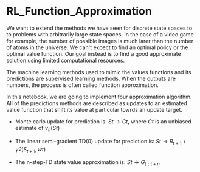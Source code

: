 # RL_Function_Approximation
We want to extend the methods we have seen for discrete state spaces to 
to problems with arbitrarily large state spaces. In the case of a video game for example, the number of possible images is much larer than the number of atoms in the universe. We can't expect to find an optimal policy or the optimal value function. 
Our goal instead is to find a good approximate solution using limited computational resources. 

The machine learning methods used to mimic the values functions and its predictions are supervised learning methods. When
the outputs are numbers, the process is often called function approximation.  

In this notebook, we are going to implement four approximation algorithm. All of the predictions methods are
described as updates to an estimated value function that shift its value at particular towrds an update target.

- Monte carlo update for prediction is: $St\rightarrow Gt$, where $Gt$ is an unbiased estimate of
$v_\pi(St)$ 

- The linear semi-gradient TD(0) update for prediction is: $St\rightarrow R_{t+1}+\gamma\hat{v}(S_{t+1},wt)$

- The n-step-TD state value approximation is: $St\rightarrow G_{t:t+n}$

